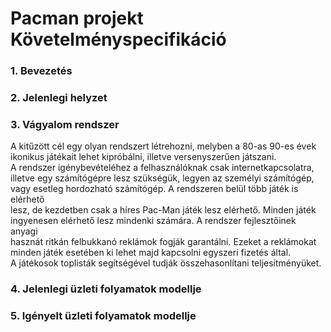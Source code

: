Pacman projekt Követelményspecifikáció
==========================================

### 1. Bevezetés

### 2. Jelenlegi helyzet

### 3. Vágyalom rendszer
A kitűzött cél egy olyan rendszert létrehozni, melyben a 80-as 90-es évek   
ikonikus játékait lehet kipróbálni, illetve versenyszerűen játszani.   
A rendszer igénybevételéhez a felhasználóknak csak internetkapcsolatra,   
illetve egy számítógépre lesz szükségük, legyen az személyi számítógép,   
vagy esetleg hordozható számítógép. A rendszeren belül több játék is elérhető   
lesz, de kezdetben csak a híres Pac-Man játék lesz elérhető. Minden játék   
ingyenesen elérhető lesz mindenki számára. A rendszer fejlesztőinek anyagi   
hasznát ritkán felbukkanó reklámok fogják garantálni. Ezeket a reklámokat   
minden játék esetében ki lehet majd kapcsolni egyszeri fizetés által.   
A játékosok toplisták segítségével tudják összehasonlítani teljesítményüket.   

### 4. Jelenlegi üzleti folyamatok modellje

### 5. Igényelt üzleti folyamatok modellje
